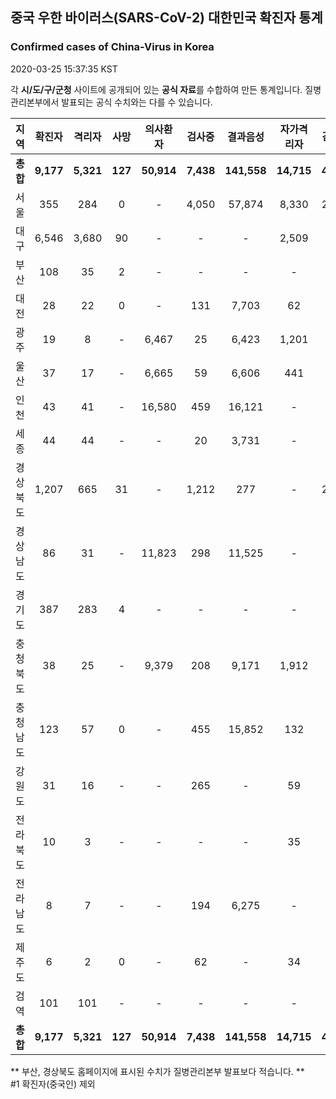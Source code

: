 
## 중국 우한 바이러스(SARS-CoV-2) 대한민국 확진자 통계
### Confirmed cases of China-Virus in Korea
2020-03-25 15:37:35 KST

각 **시/도/구/군청** 사이트에 공개되어 있는 **공식 자료**를 수합하여 만든 통계입니다.
질병관리본부에서 발표되는 공식 수치와는 다를 수 있습니다.


|  지역  | 확진자 |  격리자  |  사망  |  의사환자  |  검사중  |  결과음성  |  자가격리자  |  감시중  |  감시해제  |  퇴원  |
|:------:|:------:|:--------:|:--------:|:----------:|:--------:|:----------------:|:------------:|:--------:|:----------:|:--:|
|**총합**|**9,177**|**5,321**|**127**|**50,914**|**7,438**|**141,558**|**14,715**|**4,929**|**18,819**|**3,729**|**61,924**|
|서울|355|284|0|-|4,050|57,874|8,330|2,333|5,997|71|61,924|
|대구|6,546|3,680|90|-|-|-|2,509|-|-|2,776|-|
|부산|108|35|2|-|-|-|-|-|-|71|-|
|대전|28|22|0|-|131|7,703|62|62|486|6|-|
|광주|19|8|-|6,467|25|6,423|1,201|92|1,109|11|-|
|울산|37|17|-|6,665|59|6,606|441|49|392|20|-|
|인천|43|41|-|16,580|459|16,121|-|-|-|2|-|
|세종|44|44|-|-|20|3,731|-|-|-|-|-|
|경상북도|1,207|665|31|-|1,212|277|-|2,100|8,958|511|-|
|경상남도|86|31|-|11,823|298|11,525|-|-|-|55|-|
|경기도|387|283|4|-|-|-|-|-|-|100|-|
|충청북도|38|25|-|9,379|208|9,171|1,912|249|1,663|13|-|
|충청남도|123|57|0|-|455|15,852|132|-|-|66|-|
|강원도|31|16|-|-|265|-|59|-|-|15|-|
|전라북도|10|3|-|-|-|-|35|-|-|7|-|
|전라남도|8|7|-|-|194|6,275|-|44|214|1|-|
|제주도|6|2|0|-|62|-|34|-|-|4|-|
|검역|101|101|-|-|-|-|-|-|-|-|-|
|**총합**|**9,177**|**5,321**|**127**|**50,914**|**7,438**|**141,558**|**14,715**|**4,929**|**18,819**|**3,729**|**61,924**|


** 부산, 경상북도 홈페이지에 표시된 수치가 질병관리본부 발표보다 적습니다. **<br>
#1 확진자(중국인) 제외
    